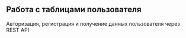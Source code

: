 ## Работа с таблицами пользователя

Aвторизация, регистрация и получение данных пользователя через REST API

